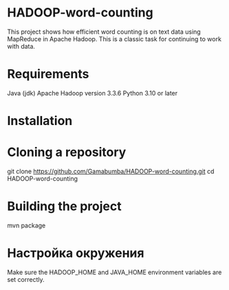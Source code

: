 # HADOOP-word-counting
This project shows how efficient word counting is on text data using MapReduce in Apache Hadoop. This is a classic task for continuing to work with data.
# Requirements
Java (jdk)
Apache Hadoop version 3.3.6
Python 3.10 or later
# Installation
# Cloning a repository
git clone https://github.com/Gamabumba/HADOOP-word-counting.git
cd HADOOP-word-counting
# Building the project
mvn package
# Настройка окружения 
Make sure the HADOOP_HOME and JAVA_HOME environment variables are set correctly.
